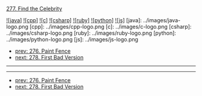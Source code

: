 [277. Find the Celebrity](https://leetcode.com/problems/find-the-celebrity/)

[![java]](../java/277-find-the-celebrity.md)
[![cpp]](../cpp/277-find-the-celebrity.md)
[![c]](../c/277-find-the-celebrity.md)
[![csharp]](../csharp/277-find-the-celebrity.md)
[![ruby]](../ruby/277-find-the-celebrity.md)
[![python]](../python/277-find-the-celebrity.md)
[![js]](../js/277-find-the-celebrity.md)
[java]: ../images/java-logo.png
[cpp]: ../images/cpp-logo.png
[c]: ../images/c-logo.png
[csharp]: ../images/csharp-logo.png
[ruby]: ../images/ruby-logo.png
[python]: ../images/python-logo.png
[js]: ../images/js-logo.png

- [prev: 276. Paint Fence](276-paint-fence.md)
- [next: 278. First Bad Version](278-first-bad-version.md)

---



---

- [prev: 276. Paint Fence](276-paint-fence.md)
- [next: 278. First Bad Version](278-first-bad-version.md)
